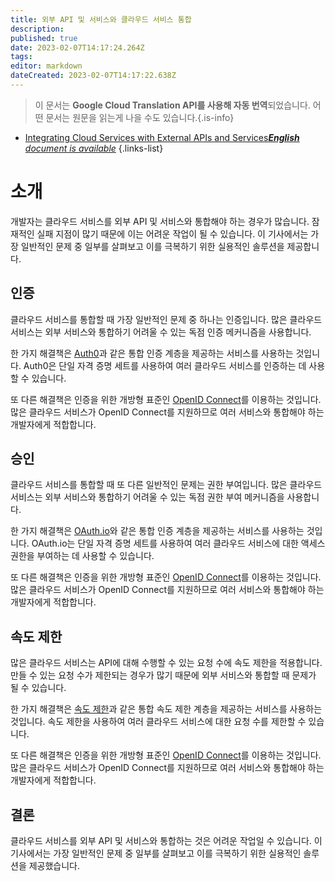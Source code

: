```yaml
---
title: 외부 API 및 서비스와 클라우드 서비스 통합
description: 
published: true
date: 2023-02-07T14:17:24.264Z
tags: 
editor: markdown
dateCreated: 2023-02-07T14:17:22.638Z
---
```


> 이 문서는 **Google Cloud Translation API를 사용해 자동 번역**되었습니다.
어떤 문서는 원문을 읽는게 나을 수도 있습니다.{.is-info}



- [Integrating Cloud Services with External APIs and Services***English** document is available*](/en/Knowledge-base/Cloud/integrating-cloud-services-with-external-apis-and-services)
{.links-list}


# 소개

개발자는 클라우드 서비스를 외부 API 및 서비스와 통합해야 하는 경우가 많습니다. 잠재적인 실패 지점이 많기 때문에 이는 어려운 작업이 될 수 있습니다. 이 기사에서는 가장 일반적인 문제 중 일부를 살펴보고 이를 극복하기 위한 실용적인 솔루션을 제공합니다.

## 인증

클라우드 서비스를 통합할 때 가장 일반적인 문제 중 하나는 인증입니다. 많은 클라우드 서비스는 외부 서비스와 통합하기 어려울 수 있는 독점 인증 메커니즘을 사용합니다.

한 가지 해결책은 [Auth0](https://auth0.com/)과 같은 통합 인증 계층을 제공하는 서비스를 사용하는 것입니다. Auth0은 단일 자격 증명 세트를 사용하여 여러 클라우드 서비스를 인증하는 데 사용할 수 있습니다.

또 다른 해결책은 인증을 위한 개방형 표준인 [OpenID Connect](https://openid.net/connect/)를 이용하는 것입니다. 많은 클라우드 서비스가 OpenID Connect를 지원하므로 여러 서비스와 통합해야 하는 개발자에게 적합합니다.

## 승인

클라우드 서비스를 통합할 때 또 다른 일반적인 문제는 권한 부여입니다. 많은 클라우드 서비스는 외부 서비스와 통합하기 어려울 수 있는 독점 권한 부여 메커니즘을 사용합니다.

한 가지 해결책은 [OAuth.io](https://oauth.io/)와 같은 통합 인증 계층을 제공하는 서비스를 사용하는 것입니다. OAuth.io는 단일 자격 증명 세트를 사용하여 여러 클라우드 서비스에 대한 액세스 권한을 부여하는 데 사용할 수 있습니다.

또 다른 해결책은 인증을 위한 개방형 표준인 [OpenID Connect](https://openid.net/connect/)를 이용하는 것입니다. 많은 클라우드 서비스가 OpenID Connect를 지원하므로 여러 서비스와 통합해야 하는 개발자에게 적합합니다.

## 속도 제한

많은 클라우드 서비스는 API에 대해 수행할 수 있는 요청 수에 속도 제한을 적용합니다. 만들 수 있는 요청 수가 제한되는 경우가 많기 때문에 외부 서비스와 통합할 때 문제가 될 수 있습니다.

한 가지 해결책은 [속도 제한](https://www.rate-limiting.com/)과 같은 통합 속도 제한 계층을 제공하는 서비스를 사용하는 것입니다. 속도 제한을 사용하여 여러 클라우드 서비스에 대한 요청 수를 제한할 수 있습니다.

또 다른 해결책은 인증을 위한 개방형 표준인 [OpenID Connect](https://openid.net/connect/)를 이용하는 것입니다. 많은 클라우드 서비스가 OpenID Connect를 지원하므로 여러 서비스와 통합해야 하는 개발자에게 적합합니다.

## 결론

클라우드 서비스를 외부 API 및 서비스와 통합하는 것은 어려운 작업일 수 있습니다. 이 기사에서는 가장 일반적인 문제 중 일부를 살펴보고 이를 극복하기 위한 실용적인 솔루션을 제공했습니다.